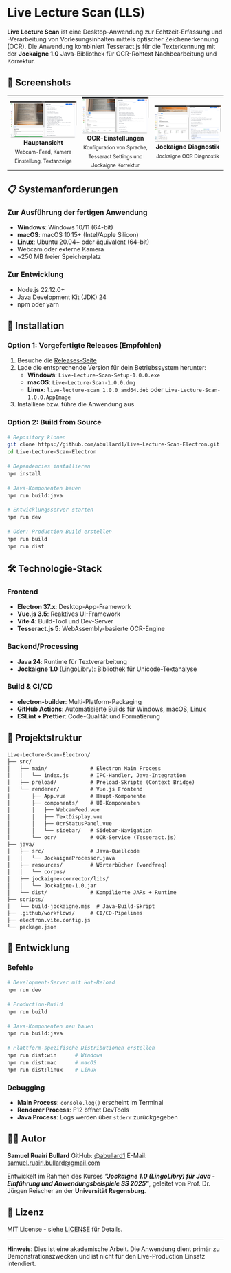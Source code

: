 # Live Lecture Scan (LLS)

**Live Lecture Scan** ist eine Desktop-Anwendung zur Echtzeit-Erfassung und -Verarbeitung von Vorlesungsinhalten mittels optischer Zeichenerkennung (OCR). Die Anwendung kombiniert Tesseract.js für die Texterkennung mit der **Jockaigne 1.0** Java-Bibliothek für OCR-Rohtext Nachbearbeitung und Korrektur.

## 📸 Screenshots

<table>
  <tr>
    <td width="33%" align="center">
      <img src="docs/screenshots/app-overview.png" alt="Anwendungsübersicht" width="100%"/>
      <br/>
      <b>Hauptansicht</b>
      <br/>
      <sub>Webcam-Feed, Kamera Einstellung, Textanzeige</sub>
    </td>
    <td width="33%" align="center">
      <img src="docs/screenshots/ocr-overview.png" alt="OCR-Einstellungen" width="100%"/>
      <br/>
      <b>OCR-Einstellungen</b>
      <br/>
      <sub>Konfiguration von Sprache, Tesseract Settings und Jockaigne Korrektur</sub>
    </td>
    <td width="33%" align="center">
      <img src="docs/screenshots/diagnostik-overview.png" alt="Jockaigne Diagnostik" width="100%"/>
      <br/>
      <b>Jockaigne Diagnostik</b>
      <br/>
      <sub>Jockaigne OCR Diagnostik</sub>
    </td>
  </tr>
</table>

## 📋 Systemanforderungen

### Zur Ausführung der fertigen Anwendung
- **Windows**: Windows 10/11 (64-bit)
- **macOS**: macOS 10.15+ (Intel/Apple Silicon)
- **Linux**: Ubuntu 20.04+ oder äquivalent (64-bit)
- Webcam oder externe Kamera
- ~250 MB freier Speicherplatz

### Zur Entwicklung
- Node.js 22.12.0+
- Java Development Kit (JDK) 24
- npm oder yarn

## 🚀 Installation

### Option 1: Vorgefertigte Releases (Empfohlen)
1. Besuche die [Releases-Seite](https://github.com/abullard1/Live-Lecture-Scan-Electron/releases)
2. Lade die entsprechende Version für dein Betriebssystem herunter:
   - **Windows**: `Live-Lecture-Scan-Setup-1.0.0.exe`
   - **macOS**: `Live-Lecture-Scan-1.0.0.dmg`
   - **Linux**: `live-lecture-scan_1.0.0_amd64.deb` oder `Live-Lecture-Scan-1.0.0.AppImage`
3. Installiere bzw. führe die Anwendung aus

### Option 2: Build from Source
```bash
# Repository klonen
git clone https://github.com/abullard1/Live-Lecture-Scan-Electron.git
cd Live-Lecture-Scan-Electron

# Dependencies installieren
npm install

# Java-Komponenten bauen
npm run build:java

# Entwicklungsserver starten
npm run dev

# Oder: Production Build erstellen
npm run build
npm run dist
```

## 🛠 Technologie-Stack

### Frontend
- **Electron 37.x**: Desktop-App-Framework
- **Vue.js 3.5**: Reaktives UI-Framework
- **Vite 4**: Build-Tool und Dev-Server
- **Tesseract.js 5**: WebAssembly-basierte OCR-Engine

### Backend/Processing
- **Java 24**: Runtime für Textverarbeitung
- **Jockaigne 1.0** (LingoLibry): Bibliothek für Unicode-Textanalyse

### Build & CI/CD
- **electron-builder**: Multi-Platform-Packaging
- **GitHub Actions**: Automatisierte Builds für Windows, macOS, Linux
- **ESLint + Prettier**: Code-Qualität und Formatierung

## 📁 Projektstruktur

```
Live-Lecture-Scan-Electron/
├── src/
│   ├── main/              # Electron Main Process
│   │   └── index.js       # IPC-Handler, Java-Integration
│   ├── preload/           # Preload-Skripte (Context Bridge)
│   └── renderer/          # Vue.js Frontend
│       ├── App.vue        # Haupt-Komponente
│       ├── components/    # UI-Komponenten
│       │   ├── WebcamFeed.vue
│       │   ├── TextDisplay.vue
│       │   ├── OcrStatusPanel.vue
│       │   └── sidebar/   # Sidebar-Navigation
│       └── ocr/           # OCR-Service (Tesseract.js)
├── java/
│   ├── src/               # Java-Quellcode
│   │   └── JockaigneProcessor.java
│   ├── resources/         # Wörterbücher (wordfreq)
│   │   └── corpus/
│   ├── jockaigne-corrector/libs/
│   │   └── Jockaigne-1.0.jar
│   └── dist/              # Kompilierte JARs + Runtime
├── scripts/
│   └── build-jockaigne.mjs  # Java-Build-Skript
├── .github/workflows/     # CI/CD-Pipelines
├── electron.vite.config.js
└── package.json
```

## 🔧 Entwicklung

### Befehle
```bash
# Development-Server mit Hot-Reload
npm run dev

# Production-Build
npm run build

# Java-Komponenten neu bauen
npm run build:java

# Plattform-spezifische Distributionen erstellen
npm run dist:win      # Windows
npm run dist:mac      # macOS
npm run dist:linux    # Linux
```

### Debugging
- **Main Process**: `console.log()` erscheint im Terminal
- **Renderer Process**: F12 öffnet DevTools
- **Java Process**: Logs werden über `stderr` zurückgegeben

## 👨‍💻 Autor

**Samuel Ruairí Bullard**
GitHub: [@abullard1](https://github.com/abullard1)
E-Mail: samuel.ruairi.bullard@gmail.com

Entwickelt im Rahmen des Kurses ***"Jockaigne 1.0 (LingoLibry) für Java - Einführung und Anwendungsbeispiele SS 2025"***, geleitet von Prof. Dr. Jürgen Reischer an der **Universität Regensburg**.

## 📄 Lizenz

MIT License - siehe [LICENSE](LICENSE) für Details.

---

**Hinweis**: Dies ist eine akademische Arbeit. Die Anwendung dient primär zu Demonstrationszwecken und ist nicht für den Live-Production Einsatz intendiert.
